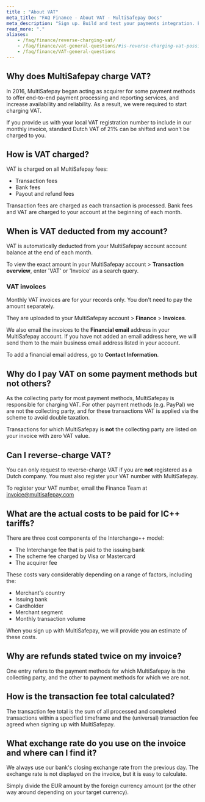 ```yaml
---
title : "About VAT"
meta_title: "FAQ Finance - About VAT - MultiSafepay Docs"
meta_description: "Sign up. Build and test your payments integration. Explore our products and services. Use our API Reference, SDKs, and wrappers. Get support."
read_more: "."
aliases: 
    - /faq/finance/reverse-charging-vat/
    - /faq/finance/vat-general-questions/#is-reverse-charging-vat-possible
    - /faq/finance/VAT-general-questions
---
```


## Why does MultiSafepay charge VAT?
In 2016, MultiSafepay began acting as acquirer for some payment methods to offer end-to-end payment processing and reporting services, and increase availability and reliability. As a result, we were required to start charging VAT.

If you provide us with your local VAT registration number to include in our monthly invoice, standard Dutch VAT of 21% can be shifted and won't be charged to you.

## How is VAT charged?
VAT is charged on all MultiSafepay fees: 
- Transaction fees
- Bank fees
- Payout and refund fees 

Transaction fees are charged as each transaction is processed. Bank fees and VAT are charged to your account at the beginning of each month.

## When is VAT deducted from my account?

VAT is automatically deducted from your MultiSafepay account account balance at the end of each month. 

To view the exact amount in your MultiSafepay account > **Transaction overview**, enter 'VAT' or 'Invoice' as a search query. 

### VAT invoices

Monthly VAT invoices are for your records only. You don't need to pay the amount separately.

They are uploaded to your MultiSafepay account > **Finance** > **Invoices**.

We also email the invoices to the **Financial email** address in your MultiSafepay account. If you have not added an email address here, we will send them to the main business email address listed in your account.

To add a financial email address, go to **Contact Information**.  

## Why do I pay VAT on some payment methods but not others?
As the collecting party for most payment methods, MultiSafepay is responsible for charging VAT. For other payment methods (e.g. PayPal) we are not the collecting party, and for these transactions VAT is applied via the scheme to avoid double taxation. 

Transactions for which MultiSafepay is **not** the collecting party are listed on your invoice with zero VAT value.

## Can I reverse-charge VAT?
You can only request to reverse-charge VAT if you are **not** registered as a Dutch company. You must also register your VAT number with MultiSafepay.

To register your VAT number, email the Finance Team at <invoice@multisafepay.com>

## What are the actual costs to be paid for IC++ tariffs?
There are three cost components of the Interchange++ model:
- The Interchange fee that is paid to the issuing bank
- The scheme fee charged by Visa or Mastercard
- The acquirer fee 

These costs vary considerably depending on a range of factors, including the:
- Merchant's country
- Issuing bank 
- Cardholder 
- Merchant segment
- Monthly transaction volume 

When you sign up with MultiSafepay, we will provide you an estimate of these costs.

## Why are refunds stated twice on my invoice?
One entry refers to the payment methods for which MultiSafepay is the collecting party, and the other to payment methods for which we are not.

## How is the transaction fee total calculated?
The transaction fee total is the sum of all processed and completed transactions within a specified timeframe and the (universal) transaction fee agreed when signing up with MultiSafepay.

## What exchange rate do you use on the invoice and where can I find it?
We always use our bank's closing exchange rate from the previous day. The exchange rate is not displayed on the invoice, but it is easy to calculate.

Simply divide the EUR amount by the foreign currency amount (or the other way around depending on your target currency).  
